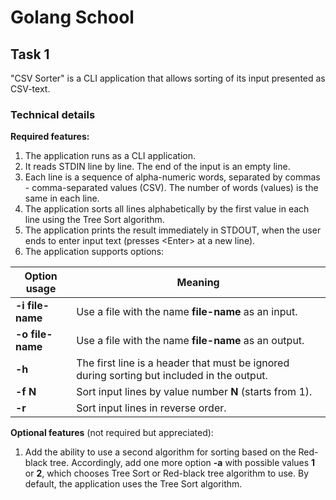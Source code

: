 # Golang School

## Task 1

&quot;CSV Sorter&quot; is a CLI application that allows sorting of its input presented as CSV-text.

### Technical details

**Required features:**
1. The application runs as a CLI application.
2. It reads STDIN line by line. The end of the input is an empty line.
3. Each line is a sequence of alpha-numeric words, separated by commas - comma-separated values (CSV). The number of words (values) is the same in each line.
4. The application sorts all lines alphabetically by the first value in each line using the Tree Sort algorithm.
5. The application prints the result immediately in STDOUT, when the user ends to enter input text (presses &lt;Enter&gt; at a new line).
6. The application supports options:

| **Option usage** | **Meaning**                                                                                |
| ---              | ---                                                                                        |
| **-i file-name** | Use a file with the name **file-name** as an input.                                        |
| **-o file-name** | Use a file with the name **file-name** as an output.                                       |
| **-h**           | The first line is a header that must be ignored during sorting but included in the output. |
| **-f N**         | Sort input lines by value number **N** (starts from 1).                                                    |
| **-r**           | Sort input lines in reverse order.                                                         |

**Optional features** (not required but appreciated):

1. Add the ability to use a second algorithm for sorting based on the Red-black tree. Accordingly, add one more option **-a** with possible values **1** or **2**, which chooses Tree Sort or Red-black tree algorithm to use. By default, the application uses the Tree Sort algorithm.
